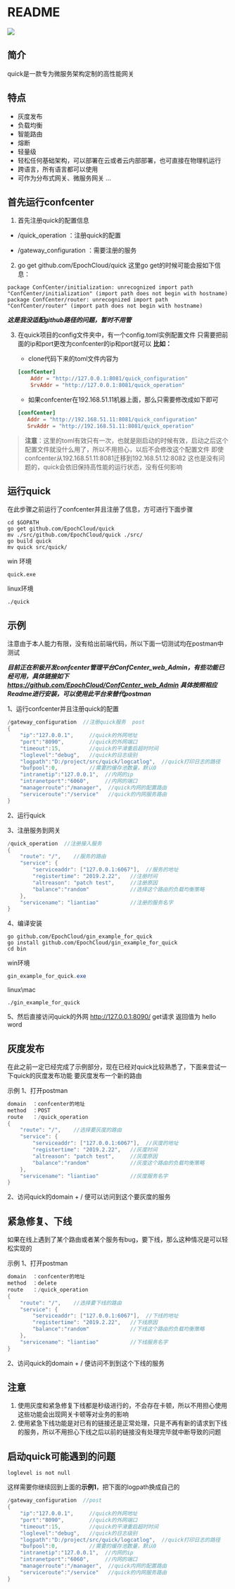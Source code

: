 # README

<img src='https://github.com/EpochCloud/quick/blob/master/png/logo.png' div align=center; />

## 简介

quick是一款专为微服务架构定制的高性能网关


##  特点
- 灰度发布
- 负载均衡
- 智能路由
- 熔断
- 轻量级
- 轻松任何基础架构，可以部署在云或者云内部部署，也可直接在物理机运行
- 跨语言，所有语言都可以使用
- 可作为分布式网关、微服务网关
  ...


## 首先运行confcenter
1. 首先注册quick的配置信息

  - /quick_operation  ：注册quick的配置

  - /gateway_configuration ：需要注册的服务


2. go get github.com/EpochCloud/quick
    这里go get的时候可能会报如下信息：

  ```shell
package ConfCenter/initialization: unrecognized import path "ConfCenter/initialization" (import path does not begin with hostname)
package ConfCenter/router: unrecognized import path "ConfCenter/router" (import path does not begin with hostname)
  ```

​     ***这是我没适配github路径的问题，暂时不用管***



3. 在quick项目的config文件夹中，有一个config.toml实例配置文件
   只需要把前面的ip和port更改为confcenter的ip和port就可以
   <b>比如：</b>

   - clone代码下来的toml文件内容为

   ```toml
   [confCenter]
       Addr = "http://127.0.0.1:8081/quick_configuration"
       SrvAddr = "http://127.0.0.1:8081/quick_operation"
   ```

   - 如果confcenter在192.168.51.11机器上面，那么只需要修改成如下即可

   ```toml
   [confCenter]
      Addr = "http://192.168.51.11:8081/quick_configuration"
      SrvAddr = "http://192.168.51.11:8081/quick_operation"
   ```


> **注意**：这里的toml有效只有一次，也就是刚启动的时候有效，启动之后这个配置文件就没什么用了，所以不用担心，以后不会修改这个配置文件
> 即使confcenter从192.168.51.11:8081迁移到192.168.51.12:8082 这也是没有问题的，quick会依旧保持高性能的运行状态，没有任何影响


## 运行quick

 在此步骤之前运行了confcenter并且注册了信息，方可进行下面步骤
```shell
cd $GOPATH
go get github.com/EpochCloud/quick
mv ./src/github.com/EpochCloud/quick ./src/
go build quick
mv quick src/quick/
```

win 环境
```shell
quick.exe
```

linux环境
```shell
./quick
```

## 示例

注意由于本人能力有限，没有给出前端代码，所以下面一切测试均在postman中测试

  ***目前正在积极开发confcenter管理平台ConfCenter_web_Admin，有些功能已经可用，具体链接如下 https://github.com/EpochCloud/ConfCenter_web_Admin   具体按照相应Readme进行安装，可以使用此平台来替代postman***

1、运行confcenter并且注册quick的配置
```go
/gateway_configuration  //注册quick服务  post
{
    "ip":"127.0.0.1",     //quick的外网地址
    "port":"8090",        //quick的外网端口
    "timeout":15,         //quick的平滑重启超时时间
    "loglevel":"debug",   //quick的日志级别
    "logpath":"D:/project/src/quick/logcatlog",  //quick打印日志的路径
    "bufpool":0,          //需要的缓存池数量，默认0
    "intranetip":"127.0.0.1",  //内网的ip
    "intranetport":"6060",     //内网的端口    
    "managerroute":"/manager",  //quick内网的配置路由
    "serviceroute":"/service"   //quick的内网服务路由
}
```

2、运行quick

3、注册服务到网关

```go
/quick_operation  //注册接入服务   
{
    "route": "/",    //服务的路由
    "service": {
        "serviceaddr": ["127.0.0.1:6067"],  //服务的地址
        "registertime": "2019.2.22",   //注册时间
        "altreason": "patch test",     //注册原因
        "balance":"random"             //选择这个路由的负载均衡策略
    },
    "servicename": "liantiao"          //注册的服务名字
}
```

4、编译安装
```shell
go github.com/EpochCloud/gin_example_for_quick
go install github.com/EpochCloud/gin_example_for_quick
cd bin
```

win环境
```powershell
gin_example_for_quick.exe
```

linux\mac
```shell
./gin_example_for_quick
```

5、然后直接访问quick的外网
http://127.0.0.1:8090/  get请求
返回值为 hello word


## 灰度发布


在此之前一定已经完成了示例部分，现在已经对quick比较熟悉了，下面来尝试一下quick的灰度发布功能
要灰度发布一个新的路由

示例
1、打开postman
```go
domain  ：confcenter的地址
method  ：POST
route   ：/quick_operation    
{
    "route": "/",    //选择要灰度的路由
    "service": {
        "serviceaddr": ["127.0.0.1:6067"],  //灰度的地址
        "registertime": "2019.2.22",   //灰度时间
        "altreason": "patch test",     //灰度原因
        "balance":"random"             //灰度这个路由的负载均衡策略
    },
    "servicename": "liantiao"          //灰度服务名字
}
```
2、访问quick的domain + / 便可以访问到这个要灰度的服务


## 紧急修复、下线


如果在线上遇到了某个路由或者某个服务有bug，要下线，那么这种情况是可以轻松实现的

示例
1、打开postman
```go
domain  ：confcenter的地址
method  ：delete
route   ：/quick_operation    
{
    "route": "/",    //选择要下线的路由
    "service": {
        "serviceaddr": ["127.0.0.1:6067"],  //下线的地址
        "registertime": "2019.2.22",   //下线原因
        "balance":"random"             //下线这个路由的负载均衡策略
    },
    "servicename": "liantiao"          //下线服务名字
}
```
2、访问quick的domain + / 便访问不到到这个下线的服务


## 注意

1. 使用灰度和紧急修复下线都是秒级进行的，不会存在卡顿，所以不用担心使用这些功能会出现网关卡顿等对业务的影响
2. 使用紧急下线功能是对已有的链接还是正常处理，只是不再有新的请求到下线的服务，所以不用担心下线之后以前的链接没有处理完毕就中断导致的问题


## 启动quick可能遇到的问题

```shell
loglevel is not null
```
这样需要你继续回到上面的**示例1**，把下面的logpath换成自己的
```go
/gateway_configuration  //post
{
    "ip":"127.0.0.1",     //quick的外网地址
    "port":"8090",        //quick的外网端口
    "timeout":15,         //quick的平滑重启超时时间
    "loglevel":"debug",   //quick的日志级别
    "logpath":"D:/project/src/quick/logcatlog",  //quick打印日志的路径
    "bufpool":0,          //需要的缓存池数量，默认0
    "intranetip":"127.0.0.1",  //内网的ip
    "intranetport":"6060",     //内网的端口
    "managerroute":"/manager",  //quick内网的配置路由
    "serviceroute":"/service"   //quick的内网服务路由
}
```

